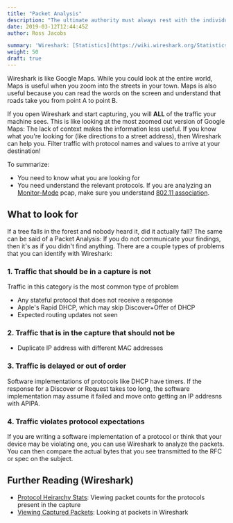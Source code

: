 ```yaml
---
title: "Packet Analysis"
description: "The ultimate authority must always rest with the individual's own reason and critical analysis. – Dalai Lama"
date: 2019-03-12T12:44:45Z
author: Ross Jacobs

summary: 'Wireshark: [Statistics](https://wiki.wireshark.org/Statistics) | [Network Troubleshooting](https://wiki.wireshark.org/NetworkTroubleshooting)'
weight: 50
draft: true
---
```


Wireshark is like Google Maps. While you could look at the entire world, Maps
is useful when you zoom into the streets in your town. Maps is also useful
because you can read the words on the screen and understand that roads take
you from point A to point B.

If you open Wireshark and start capturing, you will __ALL__ of the traffic
your machine sees. This is like looking at the most zoomed out version of
Google Maps: The lack of context makes the information less useful. If you
know what you're looking for (like directions to a street address), then
Wireshark can help you. Filter traffic with protocol names and values to arrive at your destination!

To summarize:

- You need to know what you are looking for
- You need understand the relevant protocols. If you are analyzing an
[Monitor-Mode](https://wiki.wireshark.org/CaptureSetup/WLAN) pcap, make sure
you understand [802.11
association](https://mrncciew.com/2014/10/27/cwap-802-11-probe-requestresponse/).

## What to look for

If a tree falls in the forest and nobody heard it, did it actually fall? The
same can be said of a Packet Analysis: If you do not communicate your
findings, then it's as if you didn't find anything. There are a couple types
of problems that you can identify with Wireshark:

### 1. Traffic that should be in a capture is not

Traffic in this category is the most common type of problem

- Any stateful protocol that does not receive a response
- Apple's Rapid DHCP, which may skip Discover+Offer of DHCP
- Expected routing updates not seen

### 2. Traffic that is in the capture that should not be

- Duplicate IP address with different MAC addresses

### 3. Traffic is delayed or out of order

Software implementations of protocols like DHCP have timers. If the response
for a Discover or Request takes too long, the software implementation may
assume it failed and move onto getting an IP addresns with APIPA.

### 4. Traffic violates protocol expectations

If you are writing a software implementation of a protocol or think that your
device may be violating one, you can use Wireshark to analyze the packets.
You can then compare the actual bytes that you see transmitted to the RFC or
spec on the subject.

## Further Reading (Wireshark)

* [Protocol Heirarchy Stats](https://hub.packtpub.com/statistical-tools-in-wireshark-for-packet-analysis/): Viewing packet counts for the protocols present in the capture
* [Viewing Captured Packets](https://www.wireshark.org/docs/wsug_html_chunked/ChapterWork.html): Looking at packets in Wireshark
